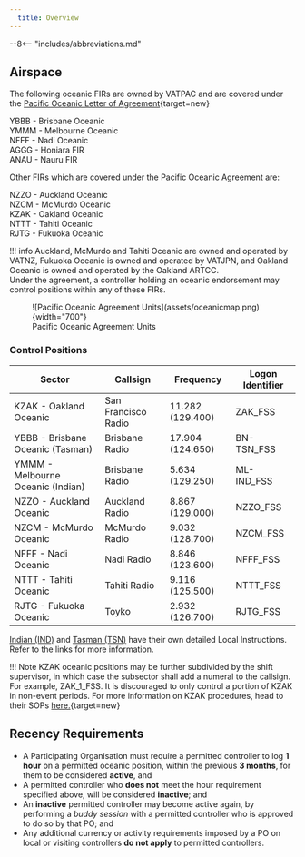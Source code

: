 ```yaml
---
  title: Overview
---
```


--8<-- "includes/abbreviations.md"

## Airspace
The following oceanic FIRs are owned by VATPAC and are covered under the [Pacific Oceanic Letter of Agreement](https://vatpac.org/publications/policies){target=new}

YBBB - Brisbane Oceanic  
YMMM - Melbourne Oceanic  
NFFF - Nadi Oceanic  
AGGG - Honiara FIR  
ANAU - Nauru FIR  

Other FIRs which are covered under the Pacific Oceanic Agreement are:  

NZZO - Auckland Oceanic  
NZCM - McMurdo Oceanic  
KZAK - Oakland Oceanic  
NTTT - Tahiti Oceanic  
RJTG - Fukuoka Oceanic

!!! info
    Auckland, McMurdo and Tahiti Oceanic are owned and operated by VATNZ, Fukuoka Oceanic is owned and operated by VATJPN, and Oakland Oceanic is owned and operated by the Oakland ARTCC.  
    Under the agreement, a controller holding an oceanic endorsement may control positions within any of these FIRs.

<figure markdown>
![Pacific Oceanic Agreement Units](assets/oceanicmap.png){width="700"}
    <figcaption>Pacific Oceanic Agreement Units</figcaption>
</figure>

### Control Positions

| Sector  | 	Callsign  | 	Frequency   |	Logon Identifier |
| ----------------- | --------------- | ----------------- | ----------- | 
| KZAK - Oakland Oceanic |  San Francisco Radio | 11.282 (129.400)  |  ZAK_FSS |
| YBBB - Brisbane Oceanic (Tasman)  | Brisbane Radio | 17.904 (124.650)  |  BN-TSN_FSS |
| YMMM - Melbourne Oceanic (Indian) |  Brisbane Radio | 5.634 (129.250)  |  ML-IND_FSS |
| NZZO - Auckland Oceanic  |  Auckland Radio |  8.867 (129.000) |  NZZO_FSS |
| NZCM - McMurdo Oceanic  |  McMurdo Radio |  9.032 (128.700) |  NZCM_FSS |
| NFFF - Nadi Oceanic  | Nadi Radio  |  8.846 (123.600) |  NFFF_FSS |
| NTTT - Tahiti Oceanic  |  Tahiti Radio | 9.116 (125.500) |  NTTT_FSS |
| RJTG -  Fukuoka Oceanic |  Toyko | 2.932 (126.700) |  RJTG_FSS |

[Indian (IND)](Positions/IND) and [Tasman (TSN)](Positions/TSN) have their own detailed Local Instructions. Refer to the links for more information.

!!! Note 
    KZAK oceanic positions may be further subdivided by the shift supervisor, in which case the subsector shall add a numeral to the callsign. For example, ZAK_1_FSS. It is discouraged to only control a portion of KZAK in non-event periods. For more information on KZAK procedures, head to their SOPs [here.](https://oakartcc.org/web/viewer.html?file=/controllers/file/e8a98e09-1c16-11ec-9430-2a32edb55910){target=new}
    
## Recency Requirements

- A Participating Organisation must require a permitted controller to log **1 hour** on a permitted oceanic position, within the previous **3 months**, for them to be considered **active**, and
- A permitted controller who **does not** meet the hour requirement specified above, will be considered **inactive**; and
- An **inactive** permitted controller may become active again, by performing a *buddy session* with a permitted controller who is approved to do so by that PO; and
- Any additional currency or activity requirements imposed by a PO on local or visiting controllers **do not apply** to permitted controllers.